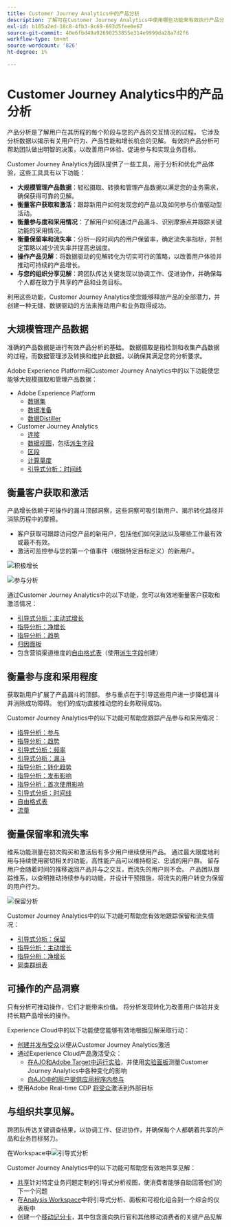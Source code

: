 ```yaml
---
title: Customer Journey Analytics中的产品分析
description: 了解可在Customer Journey Analytics中使用哪些功能来有效执行产品分析。
exl-id: b185a2ed-18c8-4fb3-8c69-693d5fee0e67
source-git-commit: 40e6fbd49a92690253855e314e9999da28a7d2f6
workflow-type: tm+mt
source-wordcount: '826'
ht-degree: 1%

---
```


# Customer Journey Analytics中的产品分析

产品分析是了解用户在其历程的每个阶段与您的产品的交互情况的过程。 它涉及分析数据以揭示有关用户行为、产品性能和增长机会的见解。 有效的产品分析可帮助团队做出明智的决策，以改善用户体验、促进参与和实现业务目标。

Customer Journey Analytics为团队提供了一些工具，用于分析和优化产品体验，这些工具具有以下功能：

* **大规模管理产品数据**：轻松摄取、转换和管理产品数据以满足您的业务需求，确保获得可靠的见解。
* **衡量客户获取和激活**：跟踪新用户如何发现您的产品以及如何参与价值驱动型活动。
* **衡量参与度和采用情况**：了解用户如何通过产品漏斗、识别摩擦点并跟踪关键功能的采用情况。
* **衡量保留率和流失率**：分析一段时间内的用户保留率，确定流失率指标，并制定策略以减少流失率并提高忠诚度。
* **操作产品见解**：将数据驱动的见解转化为切实可行的策略，以改善用户体验并推动可持续的产品增长。
* **与您的组织分享见解**：跨团队传达关键发现以协调工作、促进协作，并确保每个人都在致力于共享的产品和业务目标。

利用这些功能，Customer Journey Analytics使您能够释放产品的全部潜力，并创建一种无缝、数据驱动的方法来推动用户和业务取得成功。

## 大规模管理产品数据

准确的产品数据是进行有效产品分析的基础。 数据摄取是指检测和收集产品数据的过程，而数据管理涉及转换和维护此数据，以确保其满足您的分析要求。

Adobe Experience Platform和Customer Journey Analytics中的以下功能使您能够大规模摄取和管理产品数据：

* Adobe Experience Platform
   * [数据集&#x200B;](https://experienceleague.adobe.com/en/docs/experience-platform/catalog/datasets/overview)
   * [数据准备&#x200B;](https://experienceleague.adobe.com/zh-hans/docs/experience-platform/data-prep/home)
   * [数据Distiller&#x200B;](https://experienceleague.adobe.com/en/docs/experience-platform/query/data-distiller/overview)
* Customer Journey Analytics
   * [连接&#x200B;](/help/connections/overview.md)
   * [数据视图](/help/data-views/data-views.md)，包括[派生字段&#x200B;](/help/data-views/derived-fields/derived-fields.md)
   * [区段&#x200B;](/help/components/filters/filters-overview.md)
   * [计算量度](/help/components/calc-metrics/calc-metr-overview.md)
   * [引导式分析&#x200B;：时间线&#x200B;](/help/guided-analysis/types/timeline.md)

## 衡量客户获取和激活

产品增长依赖于可操作的漏斗顶部洞察，这些洞察可吸引新用户、揭示转化路径并消除历程中的摩擦。

* 客户获取可跟踪访问您产品的新用户，包括他们如何到达以及哪些工作最有效或最不有效。
* 激活可监控参与您的第一个值事件（根据特定目标定义）的新用户。

![积极增长](/help/guided-analysis/assets/active.png)

![参与分析](/help/guided-analysis/assets/feature-matrix.png)

通过Customer Journey Analytics中的以下功能，您可以有效地衡量客户获取和激活情况：

* [引导式分析&#x200B;：主动式增长](/help/guided-analysis/types/active-growth.md)
* [指导分析：净增长](/help/guided-analysis/types/net-growth.md)
* [指导分析：趋势](/help/guided-analysis//types/trends.md)
* [归因面板&#x200B;](/help/analysis-workspace/c-panels/attribution.md)
* 包含营销渠道维度的[自由格式表](/help/analysis-workspace/c-panels/freeform-panel.md)（使用[派生字段](/help/data-views/derived-fields/derived-fields.md)创建）

## 衡量参与度和采用程度

获取新用户扩展了产品漏斗的顶部。 参与重点在于引导这些用户进一步降低漏斗并消除成功障碍。 他们的成功直接推动您的业务取得成功。

Customer Journey Analytics中的以下功能可帮助您跟踪产品参与和采用情况：

* [指导分析：参与](/help/guided-analysis/types/engagement.md)
* [指导分析：趋势](/help/guided-analysis/types/trends.md)
* [引导式分析：频率](/help/guided-analysis/types/frequency.md)
* [引导式分析：漏斗](/help/guided-analysis/types/funnel.md)
* [指导分析：转化趋势](/help/guided-analysis/types/conversion-trends.md)
* [指导分析：发布影响](/help/guided-analysis/types/release-impact.md)
* [指导分析：首次使用影响&#x200B;](/help/guided-analysis/types/first-use-impact.md)
* [引导式分析：时间线](/help/guided-analysis/types/timeline.md)
* [自由格式表&#x200B;](/help/analysis-workspace/c-panels/freeform-panel.md)
* [流量](/help/analysis-workspace/visualizations/c-flow/flow.md)

## 衡量保留率和流失率

维系功能测量在初次购买和激活后有多少用户继续使用产品。 通过最大限度地利用与持续使用密切相关的功能，高性能产品可以维持稳定、忠诚的用户群。 留存用户会随着时间的推移返回产品并与之交互，而流失的用户则不会。 产品团队跟踪维系，以查明推动持续参与的功能，并设计干预措施，将流失的用户转变为保留的用户行为。

![保留分析](/help/guided-analysis/assets/retention.png)

Customer Journey Analytics中的以下功能可帮助您有效地跟踪保留和流失情况：

* [引导式分析：保留](/help/guided-analysis/types/retention.md)&#x200B;
* [指导分析：主动增长](/help/guided-analysis/types/active-growth.md)
* [指导分析：净增长](/help/guided-analysis/types/net-growth.md)
* [同类群组表&#x200B;](/help/analysis-workspace/visualizations/cohort-table/cohort-analysis.md)

## 可操作的产品洞察

只有分析可推动操作，它们才能带来价值。 将分析发现转化为改善用户体验并支持长期产品增长的操作。

Experience Cloud中的以下功能使您能够有效地根据见解采取行动：

* [创建并发布受众](/help/components/audiences/publish.md)&#x200B;以便从Customer Journey Analytics激活
* 通过Experience Cloud产品激活受众：
   * [在AJO和Adobe Target中运行实验](https://experienceleague.adobe.com/zh-hans/docs/journey-optimizer/using/content-management/content-experiment/get-started-experiment)，并使用[实验面板](/help/analysis-workspace/c-panels/experimentation.md)测量Customer Journey Analytics中各种变化的影响
   * [向AJO中的用户提供应用程序内参与](https://experienceleague.adobe.com/en/docs/journey-optimizer/using/channels/in-app/get-started-in-app)
* 使用Adobe Real-time CDP [将受众](https://experienceleague.adobe.com/en/docs/experience-platform/destinations/ui/activate/activation-overview)激活到外部目标&#x200B;

## 与组织共享见解&#x200B;。

跨团队传达关键调查结果，以协调工作、促进协作，并确保每个人都朝着共享的产品和业务目标努力。

在Workspace中![引导式分析](assets/guided-analysis-workspace.png)

Customer Journey Analytics中的以下功能可帮助您有效地共享见解：

* [共享](/help/analysis-workspace/curate-share/share-projects.md)针对特定业务问题定制的引导式分析视图，使消费者能够自助回答他们的下一个问题
* 在[Analysis Workspace](/help/analysis-workspace/home.md)中将引导式分析、面板和可视化组合到一个综合的仪表板中
* 创建一个[移动记分卡](/help/mobile-app/home.md)，其中包含面向执行官和其他移动消费者的关键产品见解
